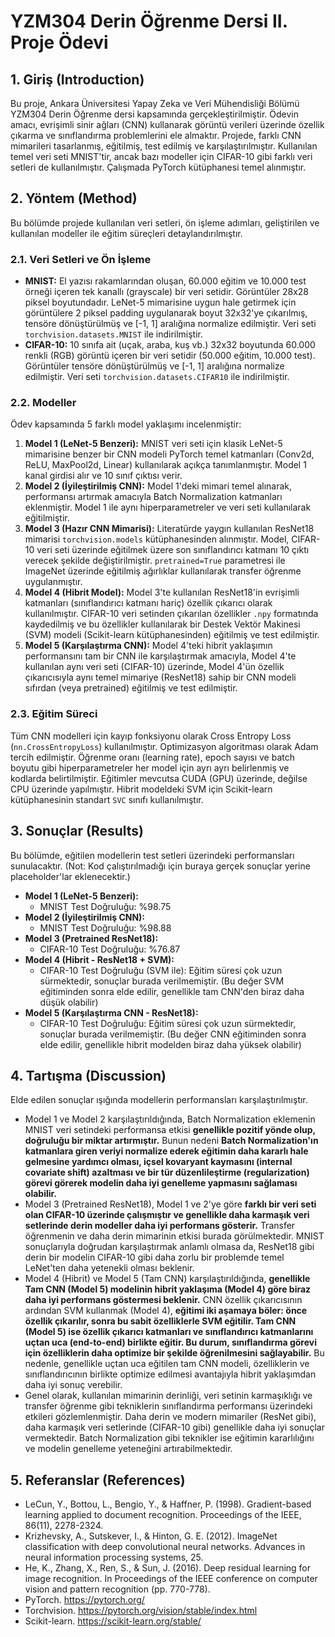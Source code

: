 # YZM304 Derin Öğrenme Dersi II. Proje Ödevi

## 1. Giriş (Introduction)

Bu proje, Ankara Üniversitesi Yapay Zeka ve Veri Mühendisliği Bölümü YZM304 Derin Öğrenme dersi kapsamında
gerçekleştirilmiştir. Ödevin amacı, evrişimli sinir ağları (CNN) kullanarak görüntü verileri üzerinde
özellik çıkarma ve sınıflandırma problemlerini ele almaktır. Projede, farklı CNN mimarileri tasarlanmış,
eğitilmiş, test edilmiş ve karşılaştırılmıştır. Kullanılan temel veri seti MNIST'tir, ancak bazı modeller için
CIFAR-10 gibi farklı veri setleri de kullanılmıştır. Çalışmada PyTorch kütüphanesi temel
alınmıştır.

## 2. Yöntem (Method)

Bu bölümde projede kullanılan veri setleri, ön işleme adımları, geliştirilen ve kullanılan modeller ile eğitim süreçleri
detaylandırılmıştır.

### 2.1. Veri Setleri ve Ön İşleme

* **MNIST:** El yazısı rakamlarından oluşan, 60.000 eğitim ve 10.000 test örneği içeren tek kanallı (grayscale) bir veri
  setidir. Görüntüler 28x28 piksel boyutundadır. LeNet-5 mimarisine uygun hale getirmek için görüntülere 2
  piksel padding uygulanarak boyut 32x32'ye çıkarılmış, tensöre dönüştürülmüş ve [-1, 1] aralığına normalize edilmiştir.
  Veri seti `torchvision.datasets.MNIST` ile indirilmiştir.
* **CIFAR-10:** 10 sınıfa ait (uçak, araba, kuş vb.) 32x32 boyutunda 60.000 renkli (RGB) görüntü içeren bir veri
  setidir (50.000 eğitim, 10.000 test). Görüntüler tensöre dönüştürülmüş ve [-1, 1] aralığına normalize
  edilmiştir. Veri seti `torchvision.datasets.CIFAR10` ile indirilmiştir.

### 2.2. Modeller

Ödev kapsamında 5 farklı model yaklaşımı incelenmiştir:

1. **Model 1 (LeNet-5 Benzeri):** MNIST veri seti için klasik LeNet-5 mimarisine benzer bir CNN modeli PyTorch temel
   katmanları (Conv2d, ReLU, MaxPool2d, Linear) kullanılarak açıkça tanımlanmıştır. Model 1 kanal
   girdisi alır ve 10 sınıf çıktısı verir.
2. **Model 2 (İyileştirilmiş CNN):** Model 1'deki mimari temel alınarak, performansı artırmak amacıyla Batch
   Normalization katmanları eklenmiştir. Model 1 ile aynı hiperparametreler ve veri seti
   kullanılarak eğitilmiştir.
3. **Model 3 (Hazır CNN Mimarisi):** Literatürde yaygın kullanılan ResNet18 mimarisi `torchvision.models`
   kütüphanesinden alınmıştır. Model, CIFAR-10 veri seti üzerinde eğitilmek üzere son
   sınıflandırıcı katmanı 10 çıktı verecek şekilde değiştirilmiştir. `pretrained=True` parametresi ile ImageNet üzerinde
   eğitilmiş ağırlıklar kullanılarak transfer öğrenme uygulanmıştır.
4. **Model 4 (Hibrit Model):** Model 3'te kullanılan ResNet18'in evrişimli katmanları (sınıflandırıcı katmanı hariç)
   özellik çıkarıcı olarak kullanılmıştır. CIFAR-10 veri setinden çıkarılan özellikler `.npy` formatında
   kaydedilmiş ve bu özellikler kullanılarak bir Destek Vektör Makinesi (SVM) modeli (Scikit-learn kütüphanesinden)
   eğitilmiş ve test edilmiştir.
5. **Model 5 (Karşılaştırma CNN):** Model 4'teki hibrit yaklaşımın performansını tam bir CNN ile karşılaştırmak
   amacıyla, Model 4'te kullanılan aynı veri seti (CIFAR-10) üzerinde, Model 4'ün özellik çıkarıcısıyla aynı temel
   mimariye (ResNet18) sahip bir CNN modeli sıfırdan (veya pretrained) eğitilmiş ve test edilmiştir.

### 2.3. Eğitim Süreci

Tüm CNN modelleri için kayıp fonksiyonu olarak Cross Entropy Loss (`nn.CrossEntropyLoss`) kullanılmıştır.
Optimizasyon algoritması olarak Adam tercih edilmiştir. Öğrenme oranı (learning rate), epoch sayısı ve
batch boyutu gibi hiperparametreler her model için ayrı ayrı belirlenmiş ve kodlarda belirtilmiştir.
Eğitimler mevcutsa CUDA (GPU) üzerinde, değilse CPU üzerinde yapılmıştır. Hibrit modeldeki SVM için Scikit-learn
kütüphanesinin standart `SVC` sınıfı kullanılmıştır.

## 3. Sonuçlar (Results)

Bu bölümde, eğitilen modellerin test setleri üzerindeki performansları sunulacaktır. (Not: Kod çalıştırılmadığı için
buraya gerçek sonuçlar yerine placeholder'lar eklenecektir.)

* **Model 1 (LeNet-5 Benzeri):**
    * MNIST Test Doğruluğu: %98.75
* **Model 2 (İyileştirilmiş CNN):**
    * MNIST Test Doğruluğu: %98.88
* **Model 3 (Pretrained ResNet18):**
    * CIFAR-10 Test Doğruluğu: %76.87
* **Model 4 (Hibrit - ResNet18 + SVM):**
    * CIFAR-10 Test Doğruluğu (SVM ile): Eğitim süresi çok uzun sürmektedir, sonuçlar
      burada verilmemiştir. (Bu değer SVM eğitiminden sonra elde edilir, genellikle tam CNN'den biraz daha düşük
      olabilir)
* **Model 5 (Karşılaştırma CNN - ResNet18):**
    * CIFAR-10 Test Doğruluğu: Eğitim süresi çok uzun sürmektedir, sonuçlar
      burada verilmemiştir. (Bu değer CNN eğitiminden sonra elde edilir, genellikle hibrit modelden biraz daha yüksek
      olabilir)

## 4. Tartışma (Discussion)

Elde edilen sonuçlar ışığında modellerin performansları karşılaştırılmıştır.

* Model 1 ve Model 2 karşılaştırıldığında, Batch Normalization eklemenin MNIST veri setindeki performansa
  etkisi **genellikle pozitif yönde olup, doğruluğu bir miktar artırmıştır.** Bunun nedeni **Batch Normalization'ın
  katmanlara giren veriyi normalize ederek eğitimin daha kararlı hale gelmesine yardımcı olması, içsel kovaryant
  kaymasını (internal covariate shift) azaltması ve bir tür düzenlileştirme (regularization) görevi görerek modelin daha
  iyi genelleme yapmasını sağlaması olabilir.**
* Model 3 (Pretrained ResNet18), Model 1 ve 2'ye göre **farklı bir veri seti olan CIFAR-10 üzerinde çalışmıştır ve
  genellikle daha karmaşık veri setlerinde derin modeller daha iyi performans gösterir.** Transfer öğrenmenin ve daha
  derin mimarinin etkisi burada
  görülmektedir. MNIST sonuçlarıyla doğrudan karşılaştırmak anlamlı olmasa da, ResNet18 gibi derin bir modelin CIFAR-10
  gibi daha zorlu bir problemde temel LeNet'ten daha yetenekli olması beklenir.
* Model 4 (Hibrit) ve Model 5 (Tam CNN) karşılaştırıldığında, **genellikle Tam CNN (Model 5) modelinin hibrit
  yaklaşıma (Model 4) göre biraz daha iyi performans göstermesi beklenir.** CNN özellik çıkarıcısının ardından SVM
  kullanmak (Model 4), **eğitimi iki aşamaya böler: önce özellik çıkarılır, sonra bu sabit özelliklerle SVM eğitilir.
  Tam CNN (Model 5) ise özellik çıkarıcı katmanları ve sınıflandırıcı katmanlarını uçtan uca (end-to-end) birlikte
  eğitir. Bu durum, sınıflandırma görevi için özelliklerin daha optimize bir şekilde öğrenilmesini sağlayabilir.** Bu
  nedenle, genellikle uçtan uca eğitilen tam CNN modeli, özelliklerin ve sınıflandırıcının birlikte optimize edilmesi
  avantajıyla hibrit yaklaşımdan daha iyi sonuç verebilir.
* Genel olarak, kullanılan mimarinin derinliği, veri setinin karmaşıklığı ve transfer öğrenme gibi tekniklerin
  sınıflandırma performansı üzerindeki etkileri gözlemlenmiştir. Daha derin ve modern mimariler (ResNet gibi), daha
  karmaşık veri setlerinde (CIFAR-10 gibi) genellikle daha iyi sonuçlar vermektedir. Batch Normalization gibi teknikler
  ise eğitimin kararlılığını ve modelin genelleme yeteneğini artırabilmektedir.

## 5. Referanslar (References)

* LeCun, Y., Bottou, L., Bengio, Y., & Haffner, P. (1998). Gradient-based learning applied to document recognition.
  Proceedings of the IEEE, 86(11), 2278-2324.
* Krizhevsky, A., Sutskever, I., & Hinton, G. E. (2012). ImageNet classification with deep convolutional neural
  networks. Advances in neural information processing systems, 25.
* He, K., Zhang, X., Ren, S., & Sun, J. (2016). Deep residual learning for image recognition. In Proceedings of the IEEE
  conference on computer vision and pattern recognition (pp. 770-778).
* PyTorch. https://pytorch.org/
* Torchvision. https://pytorch.org/vision/stable/index.html
* Scikit-learn. https://scikit-learn.org/stable/

